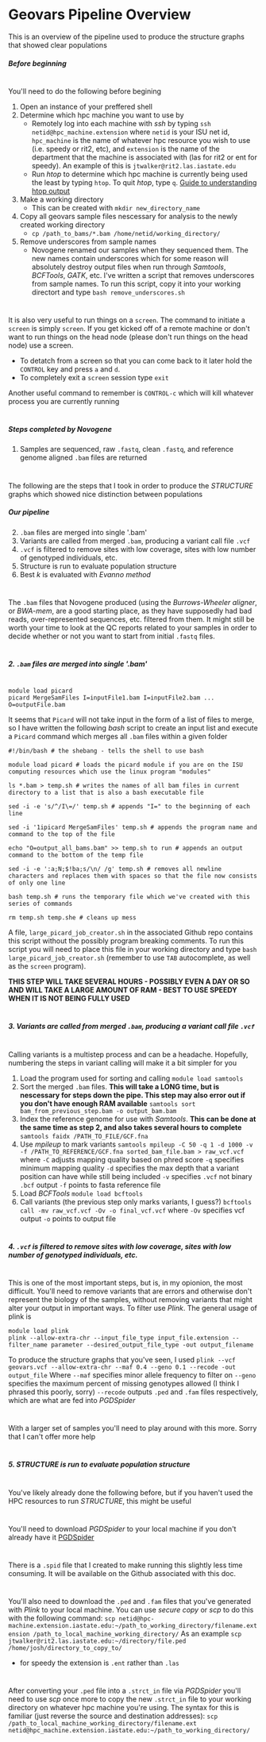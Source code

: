 # Geovars Pipeline Overview
This is an overview of the pipeline used to produce the structure graphs that showed clear populations

##### Before beginning
#
You'll need to do the following before begining
1. Open an instance of your preffered shell
2. Determine which hpc machine you want to use by 
    * Remotely log into each machine with *ssh* by typing `ssh netid@hpc_machine.extension` where `netid` is your ISU net id, `hpc_machine` is the name of whatever hpc resource you wish to use (i.e. speedy or rit2, etc), and `extension` is the name of the department that the machine is associated with (las for rit2 or ent for speedy). An example of this is `jtwalker@rit2.las.iastate.edu`
    * Run *htop* to determine which hpc machine is currently being used the least by typing `htop`. To quit *htop*, type `q`. [Guide to understanding htop output](https://peteris.rocks/blog/htop/)
3. Make a working directory
    * This can be created with `mkdir new_directory_name`
4. Copy all geovars sample files nescessary for analysis to the newly created working directory
    * `cp /path_to_bams/*.bam /home/netid/working_directory/`
5. Remove underscores from sample names
    * Novogene renamed our samples when they sequenced them. The new names contain underscores which for some reason will absolutely destroy output files when run through *Samtools*, *BCFTools*, *GATK*, etc. I've written a script that removes underscores from sample names. To run this script, copy it into your working directort and type `bash remove_underscores.sh`
#
It is also very useful to run things on a `screen`. The command to initiate a `screen` is simply `screen`. If you get kicked off of a remote machine or don't want to run things on the head node (please don't run things on the head node) use a screen. 
* To detatch from a screen so that you can come back to it later hold the `CONTROL` key and press `a` and `d`.
* To completely exit a `screen` session type `exit`

Another useful command to remember is `CONTROL-c` which will kill whatever process you are currently running
#
##### Steps completed by Novogene
1. Samples are sequenced, raw `.fastq`, clean `.fastq`, and reference genome aligned `.bam` files are returned
#
#
The following are the steps that I took in order to produce the *STRUCTURE* graphs which showed nice distinction between populations
##### Our pipeline
2. `.bam` files are merged into single '.bam'
3. Variants are called from merged `.bam`, producing a variant call file `.vcf`
4. `.vcf` is filtered to remove sites with low coverage, sites with low number of genotyped individuals, etc. 
5. Structure is run to evaluate population structure
6. Best *k* is evaluated with *Evanno method*
#
#
The `.bam` files that Novogene produced (using the *Burrows-Wheeler aligner*, or *BWA-mem*, are a good starting place, as they have supposedly had bad reads, over-represented sequences, etc. filtered from them. It might still be worth your time to look at the QC reports related to your samples in order to decide whether or not you want to start from initial `.fastq` files. 
#
#
##### 2. `.bam` files are merged into single '.bam'
#
#
```
module load picard
picard MergeSamFiles I=inputFile1.bam I=inputFile2.bam ... O=outputFile.bam
```
It seems that `Picard` will not take input in the form of a list of files to merge, so I have written the following *bash* script to create an input list and execute a `Picard` command which merges all `.bam` files within a given folder
```
#!/bin/bash # the shebang - tells the shell to use bash

module load picard # loads the picard module if you are on the ISU computing resources which use the linux program "modules"

ls *.bam > temp.sh # writes the names of all bam files in current directory to a list that is also a bash executable file

sed -i -e 's/^/I\=/' temp.sh # appends "I=" to the beginning of each line

sed -i '1ipicard MergeSamFiles' temp.sh # appends the program name and command to the top of the file

echo "O=output_all_bams.bam" >> temp.sh to run # appends an output command to the bottom of the temp file

sed -i -e ':a;N;$!ba;s/\n/ /g' temp.sh # removes all newline characters and replaces them with spaces so that the file now consists of only one line

bash temp.sh # runs the temporary file which we've created with this series of commands

rm temp.sh temp.she # cleans up mess
```
A file, `large_picard_job_creator.sh` in the associated Github repo contains this script without the possibly program breaking comments. To run this script you will need to place this file in your working directory and type `bash large_picard_job_creator.sh` (remember to use `TAB` autocomplete, as well as the `screen` program).

**THIS STEP WILL TAKE SEVERAL HOURS - POSSIBLY EVEN A DAY OR SO AND WILL TAKE A LARGE AMOUNT OF RAM  - BEST TO USE SPEEDY WHEN IT IS NOT BEING FULLY USED**
#
#
##### 3. Variants are called from merged `.bam`, producing a variant call file `.vcf`
#
#
Calling variants is a multistep process and can be a headache. Hopefully, numbering the steps in variant calling will make it a bit simpler for you
1. Load the program used for sorting and calling
`module load samtools`
2. Sort the merged `.bam` files. **This will take a LONG time, but is nescessary for steps down the pipe. This step may also error out if you don't have enough RAM available**
`samtools sort bam_from_previous_step.bam -o output_bam.bam`
3. Index the reference genome for use with *Samtools*. **This can be done at the same time as step 2, and also takes several hours to complete**
`samtools faidx /PATH_TO_FILE/GCF.fna`
4. Use *mpileup* to mark variants
`samtools mpileup -C 50 -q 1 -d 1000 -v -f /PATH_TO_REFERENCE/GCF.fna sorted_bam_file.bam > raw_vcf.vcf`
where `-C` adjusts mapping quality based on phred score
`-q` specifies minimum mapping quality
`-d` specifies the max depth that a variant position can have while still being included
`-v` specifies `.vcf` not binary `.bcf` output
`-f` points to fasta reference file
5. Load *BCFTools*
`module load bcftools`
6. Call variants (the previous step only marks variants, I guess?)
`bcftools call -mv raw_vcf.vcf -Ov -o final_vcf.vcf`
where `-Ov` specifies vcf output
`-o` points to output file
#
#
##### 4. `.vcf` is filtered to remove sites with low coverage, sites with low number of genotyped individuals, etc. 
#
#
This is one of the most important steps, but is, in my opionion, the most difficult. You'll need to remove variants that are errors and otherwise don't represent the biology of the samples, without removing variants that might alter your output in important ways. To filter use *Plink*. The general usage of plink is 
```
module load plink
plink --allow-extra-chr --input_file_type input_file.extension --filter_name parameter --desired_output_file_type -out output_filename
```
To produce the structure graphs that you've seen, I used `plink --vcf geovars.vcf --allow-extra-chr --maf 0.4 --geno 0.1 --recode -out output_file`
Where `--maf` specifies minor allele frequency to filter on
`--geno` specifies the maximum percent of missing genotypes allowed (I think I phrased this poorly, sorry)
`--recode` outputs `.ped` and `.fam` files respectively, which are what are fed into *PGDSpider* 
#
With a larger set of samples you'll need to play around with this more. Sorry that I can't offer more help
#
#
##### 5. *STRUCTURE* is run to evaluate population structure
#
#
You've likely already done the following before, but if you haven't used the HPC resources to run *STRUCTURE*, this might be useful
#
#
You'll need to download *PGDSpider* to your local machine if you don't already have it
[PGDSpider](http://www.cmpg.unibe.ch/software/PGDSpider/)
#
There is a `.spid` file that I created to make running this slightly less time consuming. It will be available on the Github associated with this doc. 
#
You'll also need to download the `.ped` and `.fam` files that you've generated with *Plink* to your local machine. You can use *secure copy* or *scp* to do this with the following command:
`scp netid@hpc-machine.extension.iastate.edu:~/path_to_working_directory/filename.extension /path_to_local_machine_working_directory/`
As an example
`scp jtwalker@rit2.las.iastate.edu:~/directory/file.ped /home/josh/directory_to_copy_to/`
* for speedy the extension is `.ent` rather than `.las`
#
After converting your `.ped` file into a `.strct_in` file via *PGDSpider* you'll need to use *scp* once more to copy the new `.strct_in` file to your working directory on whatever hpc machine you're using. The syntax for this is familiar (just reverse the source and destination addresses):
`scp /path_to_local_machine_working_directory/filename.ext netid@hpc_machine.extension.iastate.edu:~/path_to_working_directory/`
